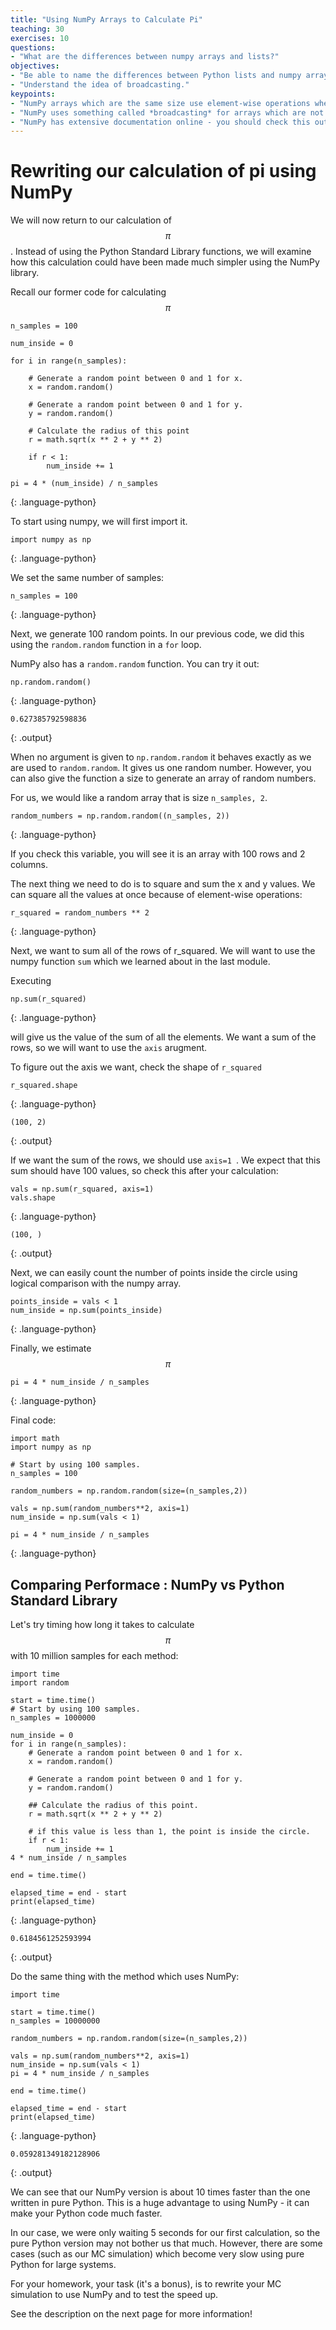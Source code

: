 ```yaml
---
title: "Using NumPy Arrays to Calculate Pi"
teaching: 30
exercises: 10
questions:
- "What are the differences between numpy arrays and lists?"
objectives:
- "Be able to name the differences between Python lists and numpy arrays."
- "Understand the idea of broadcasting."
keypoints:
- "NumPy arrays which are the same size use element-wise operations when added or subtracted."
- "NumPy uses something called *broadcasting* for arrays which are not the same size to allow arrays to be added or multiplied."
- "NumPy has extensive documentation online - you should check this out if you need to do a computation."
---
```


<script type="text/javascript" async
  src="https://cdnjs.cloudflare.com/ajax/libs/mathjax/2.7.7/MathJax.js?config=TeX-MML-AM_CHTML">
</script>

# Rewriting our calculation of pi using NumPy

We will now return to our calculation of $$\pi$$. Instead of using the Python Standard Library functions, we will examine how this calculation could have been made much simpler using the NumPy library.

Recall our former code for calculating $$\pi$$
~~~
n_samples = 100

num_inside = 0

for i in range(n_samples):

    # Generate a random point between 0 and 1 for x.
    x = random.random()

    # Generate a random point between 0 and 1 for y.
    y = random.random()

    # Calculate the radius of this point
    r = math.sqrt(x ** 2 + y ** 2)

    if r < 1:
        num_inside += 1

pi = 4 * (num_inside) / n_samples
~~~
{: .language-python}

To start using numpy, we will first import it.

~~~
import numpy as np
~~~
{: .language-python}

We set the same number of samples:

~~~
n_samples = 100
~~~
{: .language-python}

Next, we generate 100 random points. In our previous code, we did this using the `random.random` function in a `for` loop.

NumPy also has a `random.random` function. You can try it out:

~~~
np.random.random()
~~~
{: .language-python}

~~~
0.627385792598836
~~~
{: .output}

When no argument is given to `np.random.random` it behaves exactly as we are used to `random.random`. It gives us one random number. However, you can also give the function a size to generate an array of random numbers. 

For us, we would like a random array that is size `n_samples, 2`. 

~~~
random_numbers = np.random.random((n_samples, 2))
~~~
{: .language-python}

If you check this variable, you will see it is an array with 100 rows and 2 columns.

The next thing we need to do is to square and sum the x and y values. We can square all the values at once because of element-wise operations:

~~~
r_squared = random_numbers ** 2
~~~
{: .language-python}

Next, we want to sum all of the rows of r_squared. We will want to use the numpy function `sum` which we learned about in the last module.

Executing 

~~~
np.sum(r_squared)
~~~
{: .language-python}

will give us the value of the sum of all the elements. We want a sum of the rows, so we will want to use the `axis` arugment.

To figure out the axis we want, check the shape of `r_squared`

~~~
r_squared.shape
~~~
{: .language-python}

~~~
(100, 2)
~~~
{: .output}

If we want the sum of the rows, we should use `axis=1 `. We expect that this sum should have 100 values, so check this after your calculation:

~~~
vals = np.sum(r_squared, axis=1)
vals.shape
~~~
{: .language-python}

~~~
(100, )
~~~
{: .output}

Next, we can easily count the number of points inside the circle using logical comparison with the numpy array.

~~~
points_inside = vals < 1
num_inside = np.sum(points_inside)
~~~
{: .language-python}

Finally, we estimate $$\pi$$

~~~
pi = 4 * num_inside / n_samples
~~~
{: .language-python}


Final code:
~~~
import math
import numpy as np

# Start by using 100 samples.
n_samples = 100

random_numbers = np.random.random(size=(n_samples,2))

vals = np.sum(random_numbers**2, axis=1)
num_inside = np.sum(vals < 1)

pi = 4 * num_inside / n_samples
~~~
{: .language-python}

## Comparing Performace : NumPy vs Python Standard Library

Let's try timing how long it takes to calculate $$\pi$$ with 10 million samples for each method:

~~~
import time
import random

start = time.time()
# Start by using 100 samples.
n_samples = 1000000

num_inside = 0
for i in range(n_samples):
    # Generate a random point between 0 and 1 for x.
    x = random.random()
    
    # Generate a random point between 0 and 1 for y.
    y = random.random()
    
    ## Calculate the radius of this point.
    r = math.sqrt(x ** 2 + y ** 2)
    
    # if this value is less than 1, the point is inside the circle.
    if r < 1:
        num_inside += 1
4 * num_inside / n_samples

end = time.time()

elapsed_time = end - start
print(elapsed_time)
~~~
{: .language-python}

~~~
0.6184561252593994
~~~
{: .output}

Do the same thing with the method which uses NumPy:

~~~
import time

start = time.time()
n_samples = 10000000

random_numbers = np.random.random(size=(n_samples,2))

vals = np.sum(random_numbers**2, axis=1)
num_inside = np.sum(vals < 1)
pi = 4 * num_inside / n_samples

end = time.time()

elapsed_time = end - start
print(elapsed_time)
~~~
{: .language-python}

~~~
0.059281349182128906
~~~
{: .output}

We can see that our NumPy version is about 10 times faster than the one written in pure Python. This is a huge advantage to using NumPy - it can make your Python code much faster.

In our case, we were only waiting 5 seconds for our first calculation, so the pure Python version may not bother us that much. However, there are some cases (such as our MC simulation) which become very slow using pure Python for large systems.

For your homework, your task (it's a bonus), is to rewrite your MC simulation to use NumPy and to test the speed up.

See the description on the next page for more information!
